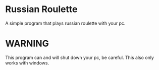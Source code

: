 # Russian Roulette

A simple program that plays russian roulette with your pc.

# WARNING
This program can and will shut down your pc, be careful.
This also only works with windows.
